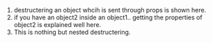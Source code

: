 1.  destructering an object whcih is sent through props is shown here.
2. if you have an object2 inside an object1.. getting the properties of object2 is explained well here.
3. This is nothing but nested destructering.
